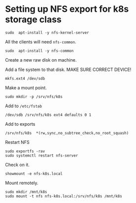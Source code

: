 # Setting up NFS export for k8s storage class

```
sudo  apt-install -y nfs-kernel-server
```

All the clients will need `nfs-common`.

```
sudo  apt-install -y nfs-common
```

Create a new raw disk on machine.

Add a file system to that disk. MAKE SURE CORRECT DEVICE!

```
mkfs.ext4 /dev/sdb
```

Make a mount point.

```
sudo mkdir -p /srv/nfs/k8s
```

Add to `/etc/fstab`


```
/dev/sdb /srv/nfs/k8s ext4 defaults 0 1
```

Add to exports

```exports
/srv/nfs/k8s  *(rw,sync,no_subtree_check,no_root_squash)
```

Restart NFS

```
sudo exportfs -rav
sudo systemctl restart nfs-server
```

Check on it.

```
showmount -e nfs-k8s.local
```

Mount remotely.

```
sudo mkdir /mnt/k8s
sudo mount -t nfs nfs-k8s.local:/srv/nfs/k8s /mnt/k8s
```
